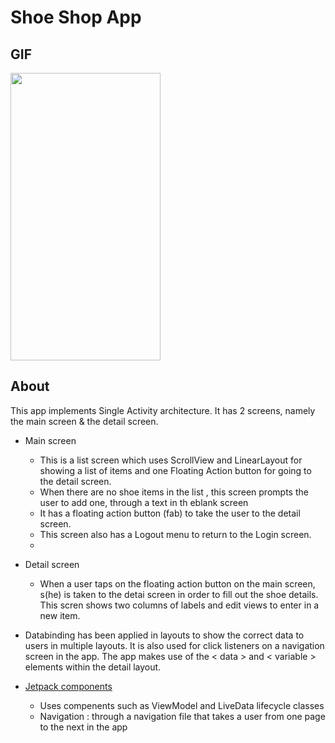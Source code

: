 # Shoe Shop App

## GIF
<img src="https://user-images.githubusercontent.com/43718257/121768675-07f85d80-cb7d-11eb-89f8-ab33d2eb377e.gif" width=240 height=460>

## About

This app implements Single Activity architecture. It has 2 screens, namely the main screen & the detail screen.
* Main screen
  - This is a list screen which uses ScrollView and LinearLayout for showing a list of items and one Floating Action button for going to the detail screen.
  - When there are no shoe items in the list , this screen prompts the user to add one, through a text in th eblank screen
  - It has a floating action button (fab) to take the user to the detail screen.
  - This screen also has a Logout menu to return to the Login screen.
  - 
* Detail screen
  - When a user taps on the floating action button on the main screen, s(he) is taken to the detai screen in order to fill out the shoe details. This scren shows two columns of labels and edit views to enter in a new item.
 
 
* Databinding has been applied in layouts to show the correct data to users in multiple layouts. It is also used for click listeners on a navigation screen in the app. The app makes use of the < data > and < variable > elements within the detail layout.
  

* [Jetpack components](https://developer.android.com/jetpack/getting-started)
  - Uses compenents such as ViewModel and LiveData lifecycle classes
  - Navigation : through a navigation file that takes a user from one page to the next in the app
